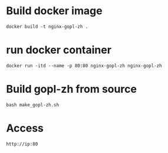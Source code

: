 # Build docker image
```
docker build -t nginx-gopl-zh .
```
# run docker container
```
docker run -itd --name -p 80:80 nginx-gopl-zh nginx-gopl-zh
```

# Build gopl-zh from source
```
bash make_gopl-zh.sh
```

# Access
```
http://ip:80

```



